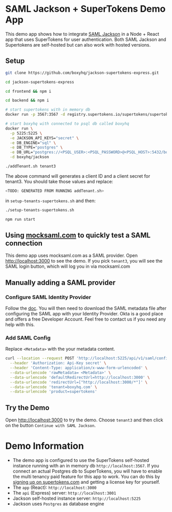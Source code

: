 # SAML Jackson + SuperTokens Demo App

This demo app shows how to integrate [SAML Jackson](https://github.com/boxyhq/jackson) in a Node + React app that uses SuperTokens for user authentication. Both SAML Jackson and Supertokens are self-hosted but can also work with hosted versions.

## Setup

```bash
git clone https://github.com/boxyhq/jackson-supertokens-express.git
```

```bash
cd jackson-supertokens-express
```

```bash
cd frontend && npm i
```

```bash
cd backend && npm i
```

```bash
# start supertokens with in memory db
docker run -p 3567:3567 -d registry.supertokens.io/supertokens/supertokens-postgresql
```

```bash
# start boxyhq with connected to psql db called boxyhq
docker run \
  -p 5225:5225 \
  -e JACKSON_API_KEYS="secret" \
  -e DB_ENGINE="sql" \
  -e DB_TYPE="postgres" \
  -e DB_URL="postgres://<PSQL_USER>:<PSQL_PASSWORD>@<PSQL_HOST>:5432/boxyhq" \
  -d boxyhq/jackson
```

```bash
./addTenant.sh tenant3
```

The above command will generates a client ID and a client secret for tenant3. You should take those values and replace:

```bash
<TODO: GENERATED FROM RUNNING addTenant.sh>
```
in `setup-tenants-supertokens.sh` and then:

```bash
./setup-tenants-supertokens.sh
```

```bash
npm run start
```


## Using [mocksaml.com](https://mocksaml.com/) to quickly test a SAML connection
This demo app uses mocksaml.com as a SAML provider. Open [http://localhost:3000](http://localhost:3000) to see the demo. If you pick `tenant3`, you will see the SAML login button, which will log you in via mocksaml.com

## Manually adding a SAML provider
### Configure SAML Identity Provider
Follow the [doc](https://boxyhq.com/docs/jackson/configure-saml-idp). You will then need to download the SAML metadata file after configuring the SAML app with your Identity Provider. Okta is a good place and offers a free Developer Account. Feel free to contact us if you need any help with this.

### Add SAML Config

Replace `<Metadata>` with the your metadata content.

```bash
curl --location --request POST 'http://localhost:5225/api/v1/saml/config' \
  --header 'Authorization: Api-Key secret' \
  --header 'Content-Type: application/x-www-form-urlencoded' \
  --data-urlencode 'rawMetadata= <Metadata>' \
  --data-urlencode 'defaultRedirectUrl=http://localhost:3000' \
  --data-urlencode 'redirectUrl=["http://localhost:3000/*"]' \
  --data-urlencode 'tenant=boxyhq.com' \
  --data-urlencode 'product=supertokens'
```

## Try the Demo
Open [http://localhost:3000](http://localhost:3000) to try the demo. Choose `tenant3` and then click on the button `Continue with SAML Jackson`.

# Demo Information

- The demo app is configured to use the SuperTokens self-hosted instance running with an in memory db `http://localhost:3567`. If you connect an actual Postgres db to SuperTokens, you will have to enable the multi tenancy paid feature for this app to work. You can do this by [signing up on supertokens.com](https://supertokens.com/auth) and getting a license key for yourself.
- The `app` (React): `http://localhost:3000`
- The `api` (Express) server: `http://localhost:3001`
- Jackson self-hosted instance server: `http://localhost:5225`
- Jackson uses `Postgres` as database engine
